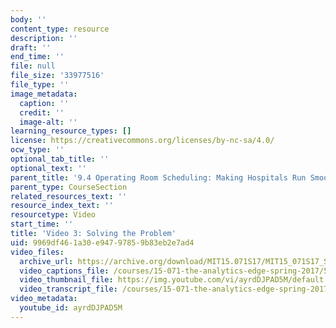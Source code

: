 ```yaml
---
body: ''
content_type: resource
description: ''
draft: ''
end_time: ''
file: null
file_size: '33977516'
file_type: ''
image_metadata:
  caption: ''
  credit: ''
  image-alt: ''
learning_resource_types: []
license: https://creativecommons.org/licenses/by-nc-sa/4.0/
ocw_type: ''
optional_tab_title: ''
optional_text: ''
parent_title: '9.4 Operating Room Scheduling: Making Hospitals Run Smoothly  (Recitation)'
parent_type: CourseSection
related_resources_text: ''
resource_index_text: ''
resourcetype: Video
start_time: ''
title: 'Video 3: Solving the Problem'
uid: 9969df46-1a30-e947-9785-9b83eb2e7ad4
video_files:
  archive_url: https://archive.org/download/MIT15.071S17/MIT15_071S17_Session_9.4.04_300k.mp4
  video_captions_file: /courses/15-071-the-analytics-edge-spring-2017/54b4f9e4f4bb5a038b924b0f48c7729b_ayrdDJPAD5M.vtt
  video_thumbnail_file: https://img.youtube.com/vi/ayrdDJPAD5M/default.jpg
  video_transcript_file: /courses/15-071-the-analytics-edge-spring-2017/695d595d9288066852e2d0dd2ee72337_ayrdDJPAD5M.pdf
video_metadata:
  youtube_id: ayrdDJPAD5M
---
```

